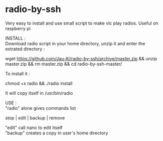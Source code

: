 # radio-by-ssh
Very easy to install and use small script to make vlc play radios. Useful on raspberry pi

INSTALL :  
Download radio script in your home directory, unzip it and enter the extrated directory :  
  
wget https://github.com/Jau-Al/radio-by-ssh/archive/master.zip && unzip master.zip && rm master.zip && cd radio-by-ssh-master/

To install it :  
  
chmod +x radio && ./radio install  
  
It will copy itself in /usr/bin/radio

USE :  
"radio" alone gives commands list  

stop | edit | backup | remove  

"edit" call nano to edit itself  
"backup" creates a copy in user's home directory


